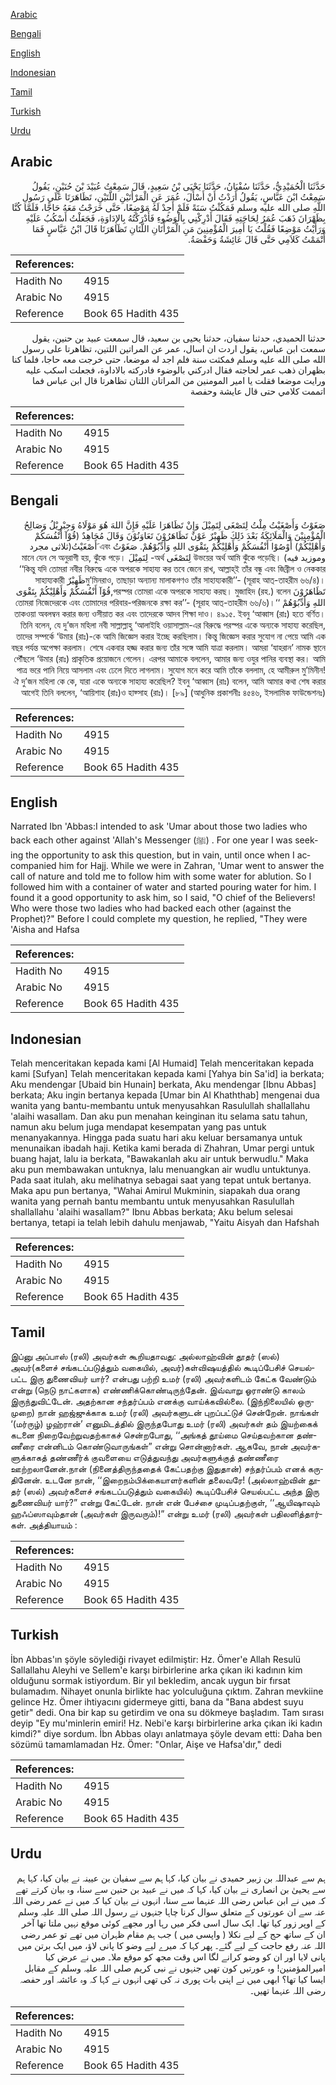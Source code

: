 [Arabic](#arabic)

[Bengali](#bengali)

[English](#english)

[Indonesian](#indonesian)

[Tamil](#tamil)

[Turkish](#turkish)

[Urdu](#urdu)

## Arabic


<div dir="rtl" lang="ar" style={{fontSize:'larger',backgroundColor:'#f8f9fa',padding:20}}>
حَدَّثَنَا الْحُمَيْدِيُّ، حَدَّثَنَا سُفْيَانُ، حَدَّثَنَا يَحْيَى بْنُ سَعِيدٍ، قَالَ سَمِعْتُ عُبَيْدَ بْنَ حُنَيْنٍ، يَقُولُ سَمِعْتُ ابْنَ عَبَّاسٍ، يَقُولُ أَرَدْتُ أَنْ أَسْأَلَ، عُمَرَ عَنِ الْمَرْأَتَيْنِ اللَّتَيْنِ، تَظَاهَرَتَا عَلَى رَسُولِ اللَّهِ صلى الله عليه وسلم فَمَكُثْتُ سَنَةً فَلَمْ أَجِدْ لَهُ مَوْضِعًا، حَتَّى خَرَجْتُ مَعَهُ حَاجًّا، فَلَمَّا كُنَّا بِظَهْرَانَ ذَهَبَ عُمَرُ لِحَاجَتِهِ فَقَالَ أَدْرِكْنِي بِالْوَضُوءِ فَأَدْرَكْتُهُ بِالإِدَاوَةِ، فَجَعَلْتُ أَسْكُبُ عَلَيْهِ وَرَأَيْتُ مَوْضِعًا فَقُلْتُ يَا أَمِيرَ الْمُؤْمِنِينَ مَنِ الْمَرْأَتَانِ اللَّتَانِ تَظَاهَرَتَا قَالَ ابْنُ عَبَّاسٍ فَمَا أَتْمَمْتُ كَلاَمِي حَتَّى قَالَ عَائِشَةُ وَحَفْصَةُ‏.‏
</div>
<div style={{backgroundColor:'#f8f9fa',padding:20, marginBottom: 10}}><table> <thead> <tr> <th>References:</th> <th></th> </tr> </thead> <tbody><tr><td>Hadith No</td><td>4915</td></tr><tr><td>Arabic No</td><td>4915</td></tr><tr><td>Reference</td><td>Book 65 Hadith 435</td></tr></tbody></table></div>


<div dir="rtl" lang="ar" style={{fontSize:'larger',backgroundColor:'#f8f9fa',padding:20}}>
حدثنا الحميدي، حدثنا سفيان، حدثنا يحيى بن سعيد، قال سمعت عبيد بن حنين، يقول سمعت ابن عباس، يقول اردت ان اسال، عمر عن المراتين اللتين، تظاهرتا على رسول الله صلى الله عليه وسلم فمكثت سنة فلم اجد له موضعا، حتى خرجت معه حاجا، فلما كنا بظهران ذهب عمر لحاجته فقال ادركني بالوضوء فادركته بالاداوة، فجعلت اسكب عليه ورايت موضعا فقلت يا امير المومنين من المراتان اللتان تظاهرتا قال ابن عباس فما اتممت كلامي حتى قال عايشة وحفصة
</div>
<div style={{backgroundColor:'#f8f9fa',padding:20, marginBottom: 10}}><table> <thead> <tr> <th>References:</th> <th></th> </tr> </thead> <tbody><tr><td>Hadith No</td><td>4915</td></tr><tr><td>Arabic No</td><td>4915</td></tr><tr><td>Reference</td><td>Book 65 Hadith 435</td></tr></tbody></table></div>

## Bengali


<div dir="rtl" lang="bn" style={{fontSize:'larger',backgroundColor:'#f8f9fa',padding:20}}>
صَغَوْتُ وَأَصْغَيْتُ مِلْتُ لِتَصْغَى لِتَمِيْلَ وَإِنْ تَظَاهَرَا عَلَيْهِ فَإِنَّ اللهَ هُوَ مَوْلَاهُ وَجِبْرِيْلُ وَصَالِحُ الْمُؤْمِنِيْنَ وَالْمَلَائِكَةُ بَعْدَ ذَلِكَ ظَهِيْرٌ عَوْنٌ تَظَاهَرُوْنَ تَعَاوَنُوْنَ وَقَالَ مُجَاهِدٌ (قُوْآ أَنْفُسَكُمْ وَأَهْلِيْكُمْ) أَوْصُوْا أَنْفُسَكُمْ وَأَهْلِيْكُمْ بِتَقْوَى اللهِ وَأَدِّبُوْهُمْ. صَغَوْتُ এবং َأَصْغَيْتُ(ثلاثى مجرد وموزيد فيه) উভয়ের অর্থ আমি ঝুঁকে পড়েছি। لِتَصْغَى অর্থ- لِتَمِيْلَ মানে যেন সে অনুরাগী হয়, ঝুঁকে পড়ে। ‘‘কিন্তু যদি তোমরা নবীর বিরুদ্ধে একে অপরকে সাহায্য কর তবে জেনে রাখ, আল্লাহ্ই তাঁর বন্ধু এবং জিব্রীল ও নেককার মু’মিনরাও, তাছাড়া অন্যান্য মালাকগণও তাঁর সাহায্যকারী’’- (সূরাহ আত্-তাহরীম ৬৬/৪)।ظَهِيْرٌ সাহায্যকারী تَظَاهَرُوْنَ পরস্পর তোমরা একে অপরকে সাহায্য করছ। মুজাহিদ (রহ.) বলেন,قُوْآ أَنْفُسَكُمْ وَأَهْلِيْكُمْ بِتَقْوَى اللهِ وَأَدِّبُوْهُمْ ‘‘তোমরা নিজেদেরকে এবং তোমাদের পরিবার-পরিজনকে রক্ষা কর’’- (সূরাহ আত্-তাহরীম ৬৬/৬)। তাকওয়া অবলম্বন করার জন্য ওসীয়াত কর এবং তাদেরকে আদব শিক্ষা দাও। ৪৯১৫. ইবনু ‘আব্বাস (রাঃ) হতে বর্ণিত। তিনি বলেন, যে দু’জন মহিলা নবী সাল্লাল্লাহু ‘আলাইহি ওয়াসাল্লাম-এর বিরুদ্ধে পরস্পর একে অন্যকে সাহায্য করেছিল, তাদের সম্পর্কে ‘উমার (রাঃ)-কে আমি জিজ্ঞেস করার ইচ্ছে করছিলাম। কিন্তু জিজ্ঞেস করার সুযোগ না পেয়ে আমি এক বছর পর্যন্ত অপেক্ষা করলাম। শেষে একবার হজ্জ করার জন্য তাঁর সঙ্গে আমি যাত্রা করলাম। আমরা ‘যাহরান’ নামক স্থানে পৌঁছলে ‘উমার (রাঃ) প্রাকৃতিক প্রয়োজনে গেলেন। এরপর আমাকে বললেন, আমার জন্য ওযুর পানির ব্যবস্থা কর। আমি পাত্র ভরে পানি নিয়ে আসলাম এবং ঢেলে দিতে লাগলাম। সুযোগ মনে করে আমি তাঁকে বললাম, হে আমীরুল মু’মিনীন! ঐ দু’জন মহিলা কে কে, যারা একে অন্যকে সাহায্য করেছিল? ইবনু ‘আব্বাস (রাঃ) বলেন, আমি আমার কথা শেষ করার আগেই তিনি বললেন, ‘আয়িশাহ (রাঃ)ও হাফ্সাহ (রাঃ)। [৮৯] (আধুনিক প্রকাশনীঃ ৪৫৪৬, ইসলামিক ফাউন্ডেশনঃ)
</div>
<div style={{backgroundColor:'#f8f9fa',padding:20, marginBottom: 10}}><table> <thead> <tr> <th>References:</th> <th></th> </tr> </thead> <tbody><tr><td>Hadith No</td><td>4915</td></tr><tr><td>Arabic No</td><td>4915</td></tr><tr><td>Reference</td><td>Book 65 Hadith 435</td></tr></tbody></table></div>

## English


<div dir="ltr" lang="en" style={{fontSize:'larger',backgroundColor:'#f8f9fa',padding:20}}>
Narrated Ibn 'Abbas:I intended to ask 'Umar about those two ladies who back each other against 'Allah's Messenger (ﷺ) . For one year I was seeking the opportunity to ask this question, but in vain, until once when I accompanied him for Hajj. While we were in Zahran, 'Umar went to answer the call of nature and told me to follow him with some water for ablution. So I followed him with a container of water and started pouring water for him. I found it a good opportunity to ask him, so I said, "O chief of the Believers! Who were those two ladies who had backed each other (against the Prophet)?" Before I could complete my question, he replied, "They were 'Aisha and Hafsa
</div>
<div style={{backgroundColor:'#f8f9fa',padding:20, marginBottom: 10}}><table> <thead> <tr> <th>References:</th> <th></th> </tr> </thead> <tbody><tr><td>Hadith No</td><td>4915</td></tr><tr><td>Arabic No</td><td>4915</td></tr><tr><td>Reference</td><td>Book 65 Hadith 435</td></tr></tbody></table></div>

## Indonesian


<div dir="ltr" lang="id" style={{fontSize:'larger',backgroundColor:'#f8f9fa',padding:20}}>
Telah menceritakan kepada kami [Al Humaid] Telah menceritakan kepada kami [Sufyan] Telah menceritakan kepada kami [Yahya bin Sa'id] ia berkata; Aku mendengar [Ubaid bin Hunain] berkata, Aku mendengar [Ibnu Abbas] berkata; Aku ingin bertanya kepada [Umar bin Al Khaththab] mengenai dua wanita yang bantu-membantu untuk menyusahkan Rasulullah shallallahu 'alaihi wasallam. Dan aku pun menahan keinginan itu selama satu tahun, namun aku belum juga mendapat kesempatan yang pas untuk menanyakannya. Hingga pada suatu hari aku keluar bersamanya untuk menunaikan ibadah haji. Ketika kami berada di Zhahran, Umar pergi untuk buang hajat, lalu ia berkata, "Bawakanlah aku air untuk berwudlu." Maka aku pun membawakan untuknya, lalu menuangkan air wudlu untuktunya. Pada saat itulah, aku melihatnya sebagai saat yang tepat untuk bertanya. Maka apu pun bertanya, "Wahai Amirul Mukminin, siapakah dua orang wanita yang pernah bantu membantu untuk menyusahkan Rasulullah shallallahu 'alaihi wasallam?" Ibnu Abbas berkata; Aku belum selesai bertanya, tetapi ia telah lebih dahulu menjawab, "Yaitu Aisyah dan Hafshah
</div>
<div style={{backgroundColor:'#f8f9fa',padding:20, marginBottom: 10}}><table> <thead> <tr> <th>References:</th> <th></th> </tr> </thead> <tbody><tr><td>Hadith No</td><td>4915</td></tr><tr><td>Arabic No</td><td>4915</td></tr><tr><td>Reference</td><td>Book 65 Hadith 435</td></tr></tbody></table></div>

## Tamil


<div dir="ltr" lang="ta" style={{fontSize:'larger',backgroundColor:'#f8f9fa',padding:20}}>
இப்னு அப்பாஸ் (ரலி) அவர்கள் கூறியதாவது: அல்லாஹ்வின் தூதர் (ஸல்) அவர்(களைச் சங்கடப்படுத்தும் வகையில், அவர்)கள்விஷயத்தில் கூடிப்பேசிச் செயல்பட்ட இரு துணைவியர் யார்? என்பது பற்றி உமர் (ரலி) அவர்களிடம் கேட்க வேண்டும் என்று (நெடு நாட்களாக) எண்ணிக்கொண்டிருந்தேன். இவ்வாறு ஓராண்டு காலம் இருந்துவிட்டேன். அதற்கான சந்தர்ப்பம் எனக்கு வாய்க்கவில்லை. (இந்நிலையில் ஒருமுறை) நான் ஹஜ்ஜுக்காக உமர் (ரலி) அவர்களுடன் புறப்பட்டுச் சென்றேன். நாங்கள் ‘(மர்ருழ்) ழஹ்ரான்’ எனுமிடத்தில் இருந்தபோது உமர் (ரலி) அவர்கள் தம் இயற்கைக் கடனை நிறைவேற்றுவதற்காகச் சென்றபோது, ‘‘அங்கத் தூய்மை செய்தவற்கான தண்ணீரை என்னிடம் கொண்டுவாருங்கள்” என்று சொன்னார்கள். ஆகவே, நான் அவர்களுக்காகத் தண்ணீர்க் குவளையை எடுத்துவந்து அவர்களுக்குத் தண்ணீரை ஊற்றலானேன்.நான் (நினைத்திருந்ததைக் கேட்பதற்கு இதுதான்) சந்தர்ப்பம் எனக் கருதினேன். உடனே நான், ‘‘இறைநம்பிக்கையாளர்களின் தலைவரே! (அல்லாஹ்வின் தூதர் (ஸல்) அவர்களைச் சங்கடப்படுத்தும் வகையில்) கூடிப்பேசிச் செயல்பட்ட அந்த இரு துணைவியர் யார்?” என்று கேட்டேன். நான் என் பேச்சை முடிப்பதற்குள், ‘‘ஆயிஷாவும் ஹஃப்ஸாவும்தான் (அவர்கள் இருவரும்)!” என்று உமர் (ரலி) அவர்கள் பதிலளித்தார்கள். அத்தியாயம் :
</div>
<div style={{backgroundColor:'#f8f9fa',padding:20, marginBottom: 10}}><table> <thead> <tr> <th>References:</th> <th></th> </tr> </thead> <tbody><tr><td>Hadith No</td><td>4915</td></tr><tr><td>Arabic No</td><td>4915</td></tr><tr><td>Reference</td><td>Book 65 Hadith 435</td></tr></tbody></table></div>

## Turkish


<div dir="ltr" lang="tr" style={{fontSize:'larger',backgroundColor:'#f8f9fa',padding:20}}>
İbn Abbas'ın şöyle söylediği rivayet edilmiştir: Hz. Ömer'e Allah Resulü Sallallahu Aleyhi ve Sellem'e karşı birbirlerine arka çıkan iki kadının kim olduğunu sormak istiyordum. Bir yıl bekledim, ancak uygun bir fırsat bulamadım. Nihayet onunla birlikte hac yolculuğuna çıktım. Zahran mevkiine gelince Hz. Ömer ihtiyacını gidermeye gitti, bana da "Bana abdest suyu getir" dedi. Ona bir kap su getirdim ve ona su dökmeye başladım. Tam sırası deyip "Ey mu'minlerin emiri! Hz. Nebi'e karşı birbirlerine arka çıkan iki kadın kimdi?" diye sordum. İbn Abbas olayı anlatmaya şöyle devam etti: Daha ben sözümü tamamlamadan Hz. Ömer: "Onlar, Aişe ve Hafsa'dır," dedi
</div>
<div style={{backgroundColor:'#f8f9fa',padding:20, marginBottom: 10}}><table> <thead> <tr> <th>References:</th> <th></th> </tr> </thead> <tbody><tr><td>Hadith No</td><td>4915</td></tr><tr><td>Arabic No</td><td>4915</td></tr><tr><td>Reference</td><td>Book 65 Hadith 435</td></tr></tbody></table></div>

## Urdu


<div dir="rtl" lang="ur" style={{fontSize:'larger',backgroundColor:'#f8f9fa',padding:20}}>
ہم سے عبداللہ بن زبیر حمیدی نے بیان کیا، کہا ہم سے سفیان بن عیینہ نے بیان کیا، کہا ہم سے یحییٰ بن انصاری نے بیان کیا، کہا کہ میں نے عبید بن حنین سے سنا، وہ بیان کرتے تھے کہ میں نے ابن عباس رضی اللہ عنہما سے سنا، انہوں نے بیان کیا کہ میں نے عمر رضی اللہ عنہ سے ان عورتوں کے متعلق سوال کرنا چاہا جنہوں نے رسول اللہ صلی اللہ علیہ وسلم کے اوپر زور کیا تھا۔ ایک سال اسی فکر میں رہا اور مجھے کوئی موقع نہیں ملتا تھا آخر ان کے ساتھ حج کے لیے نکلا ( واپسی میں ) جب ہم مقام ظہران میں تھے تو عمر رضی اللہ عنہ رفع حاجت کے لیے گئے۔ پھر کہا کہ میرے لیے وضو کا پانی لاؤ، میں ایک برتن میں پانی لایا اور ان کو وضو کرانے لگا اس وقت مجھ کو موقع ملا۔ میں نے عرض کیا امیرالمؤمنین! وہ عورتیں کون تھیں جنہوں نے نبی کریم صلی اللہ علیہ وسلم کے مقابل ایسا کیا تھا؟ ابھی میں نے اپنی بات پوری نہ کی تھی انہوں نے کہا کہ وہ عائشہ اور حفصہ رضی اللہ عنہما تھیں۔
</div>
<div style={{backgroundColor:'#f8f9fa',padding:20, marginBottom: 10}}><table> <thead> <tr> <th>References:</th> <th></th> </tr> </thead> <tbody><tr><td>Hadith No</td><td>4915</td></tr><tr><td>Arabic No</td><td>4915</td></tr><tr><td>Reference</td><td>Book 65 Hadith 435</td></tr></tbody></table></div>